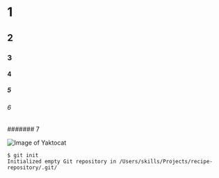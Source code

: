 # 1
## 2
### 3
#### 4
##### 5
###### 6
####### 7

![Image of Yaktocat](https://octodex.github.com/images/yaktocat.png)

```
$ git init
Initialized empty Git repository in /Users/skills/Projects/recipe-repository/.git/
```
